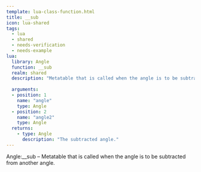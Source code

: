 ```yaml
---
template: lua-class-function.html
title: __sub
icon: lua-shared
tags:
  - lua
  - shared
  - needs-verification
  - needs-example
lua:
  library: Angle
  function: __sub
  realm: shared
  description: "Metatable that is called when the angle is to be subtracted from another angle."
  
  arguments:
  - position: 1
    name: "angle"
    type: Angle
  - position: 2
    name: "angle2"
    type: Angle
  returns:
    - type: Angle
      description: "The subtracted angle."
---
```


<div class="lua__search__keywords">
Angle:__sub &#x2013; Metatable that is called when the angle is to be subtracted from another angle.
</div>
